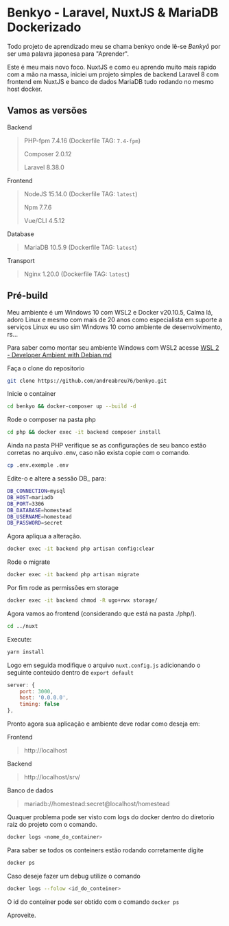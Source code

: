 # Benkyo - Laravel, NuxtJS & MariaDB Dockerizado

Todo projeto de aprendizado meu se chama benkyo onde lê-se *Benkyō* por ser uma palavra japonesa para "Aprender".

Este é meu mais novo foco. NuxtJS e como eu aprendo muito mais rapido com a mão na massa, iniciei um projeto simples de backend Laravel 8 com frontend em NuxtJS e banco de dados MariaDB tudo rodando no mesmo host docker.

## Vamos as versões

Backend

> PHP-fpm 7.4.16 (Dockerfile TAG: `7.4-fpm`)
>
> Composer 2.0.12
>
> Laravel 8.38.0

Frontend

> NodeJS 15.14.0 (Dockerfile TAG: `latest`)
>
> Npm 7.7.6
>
> Vue/CLI 4.5.12

Database

> MariaDB 10.5.9 (Dockerfile TAG: `latest`)

Transport

> Nginx 1.20.0 (Dockerfile TAG: `latest`)

## Pré-build

Meu ambiente é um Windows 10 com WSL2 e Docker v20.10.5, Calma lá, adoro Linux e mesmo com mais de 20 anos como especialista em suporte a serviços Linux eu uso sim Windows 10 como ambiente de desenvolvimento, rs...

Para saber como montar seu ambiente Windows com WSL2 acesse [WSL 2 - Developer Ambient with Debian.md](https://github.com/andreabreu76/tutor/blob/master/WSL%202%20-%20Developer%20Ambient%20with%20Debian.md)

Faça o clone do repositorio

```bash
git clone https://github.com/andreabreu76/benkyo.git
```

Inicie o container

```bash
cd benkyo && docker-composer up --build -d
```

Rode o composer na pasta php

```bash
cd php && docker exec -it backend composer install 
```

Ainda na pasta PHP verifique se as configurações de seu banco estão corretas no arquivo .env, caso não exista copie com o comando.

```bash
cp .env.exemple .env
```

Edite-o e altere a sessão DB_ para:

```bash
DB_CONNECTION=mysql
DB_HOST=mariadb
DB_PORT=3306
DB_DATABASE=homestead
DB_USERNAME=homestead
DB_PASSWORD=secret
```

Agora apliqua a alteração.

```bash
docker exec -it backend php artisan config:clear
```

Rode o migrate

```bash
docker exec -it backend php artisan migrate
```

Por fim rode as permissões em storage

```bash
docker exec -it backend chmod -R ugo+rwx storage/
```

Agora vamos ao frontend (considerando que está na pasta ./php/).

```bash
cd ../nuxt
```

Execute:

```bash
yarn install
```

Logo em seguida modifique o arquivo `nuxt.config.js` adicionando o seguinte conteúdo dentro de `export default`

```javascript
server: {
    port: 3000,
    host: '0.0.0.0',
    timing: false
},
```

Pronto agora sua aplicação e ambiente deve rodar como deseja em:

Frontend
> http://localhost

Backend
> http://localhost/srv/

Banco de dados
>mariadb://homestead:secret@localhost/homestead

Quaquer problema pode ser visto com logs do docker dentro do diretorio raiz do projeto com o comando.

```bash
docker logs <nome_do_container>
```

Para saber se todos os conteiners estão rodando corretamente digite

```bash
docker ps
```

Caso deseje fazer um debug utilize o comando

```bash
docker logs --folow <id_do_conteiner>
```

O id do conteiner pode ser obtido com o comando `docker ps`

Aproveite.
